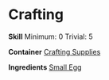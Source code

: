 <!-- TITLE: Egg Yolk -->
<!-- SUBTITLE: A portion of separated egg yolk -->

# Crafting
**Skill**
Minimum: 0
Trivial: 5

**Container**
[Crafting Supplies](crafting-supplies)

**Ingredients**
[Small Egg](small-egg)